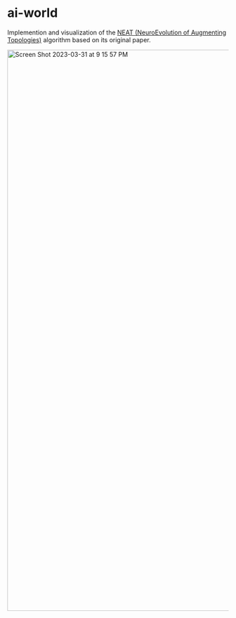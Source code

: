 # ai-world
Implemention and visualization of the [NEAT (NeuroEvolution of Augmenting Topologies)](https://en.wikipedia.org/wiki/Neuroevolution_of_augmenting_topologies) algorithm based on its original paper.

<img width="1277" alt="Screen Shot 2023-03-31 at 9 15 57 PM" src="https://user-images.githubusercontent.com/8641243/229265268-4e24b0fa-8688-4051-9e20-854c6589f32f.png">
